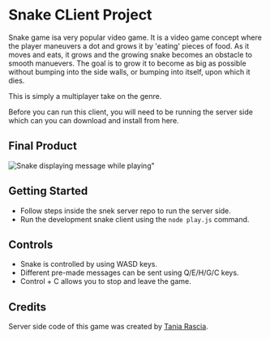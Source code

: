 # Snake CLient Project

Snake game isa very popular video game. It is a video game concept where the player maneuvers a dot and grows it by 'eating' pieces of food. As it moves and eats, it grows and the growing snake becomes an obstacle to smooth manuevers. The goal is to grow it to become as big as possible without bumping into the side walls, or bumping into itself, upon which it dies.

This is simply a multiplayer take on the genre.

Before you can run this client, you will need to be running the server side which can you can download and install from here.

## Final Product


![Snake displaying message while playing"]()


## Getting Started

- Follow steps inside the snek server repo to run the server side.
- Run the development snake client using the `node play.js` command.


## Controls

- Snake is controlled by using WASD keys.
- Different pre-made messages can be sent using Q/E/H/G/C keys.
- Control + C allows you to stop and leave the game.


## Credits

Server side code of this game was created by [Tania Rascia](https://github.com/taniarascia).